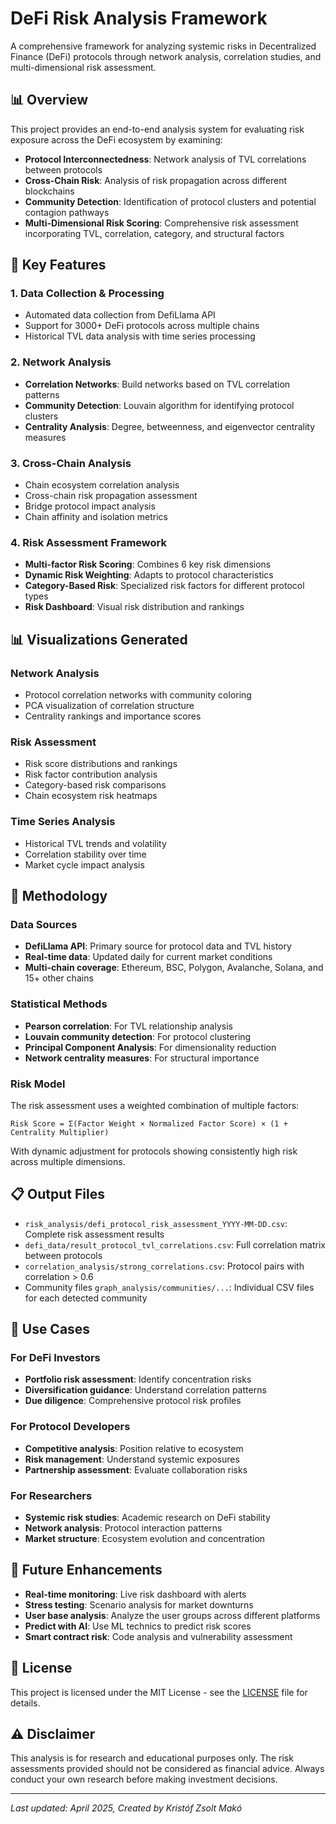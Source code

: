 # DeFi Risk Analysis Framework

A comprehensive framework for analyzing systemic risks in Decentralized Finance (DeFi) protocols through network analysis, correlation studies, and multi-dimensional risk assessment.

## 📊 Overview

This project provides an end-to-end analysis system for evaluating risk exposure across the DeFi ecosystem by examining:

- **Protocol Interconnectedness**: Network analysis of TVL correlations between protocols
- **Cross-Chain Risk**: Analysis of risk propagation across different blockchains
- **Community Detection**: Identification of protocol clusters and potential contagion pathways
- **Multi-Dimensional Risk Scoring**: Comprehensive risk assessment incorporating TVL, correlation, category, and structural factors

## 🎯 Key Features

### 1. Data Collection & Processing
- Automated data collection from DefiLlama API
- Support for 3000+ DeFi protocols across multiple chains
- Historical TVL data analysis with time series processing

### 2. Network Analysis
- **Correlation Networks**: Build networks based on TVL correlation patterns
- **Community Detection**: Louvain algorithm for identifying protocol clusters
- **Centrality Analysis**: Degree, betweenness, and eigenvector centrality measures

### 3. Cross-Chain Analysis
- Chain ecosystem correlation analysis
- Cross-chain risk propagation assessment
- Bridge protocol impact analysis
- Chain affinity and isolation metrics

### 4. Risk Assessment Framework
- **Multi-factor Risk Scoring**: Combines 6 key risk dimensions
- **Dynamic Risk Weighting**: Adapts to protocol characteristics
- **Category-Based Risk**: Specialized risk factors for different protocol types
- **Risk Dashboard**: Visual risk distribution and rankings

## 📊 Visualizations Generated

### Network Analysis
- Protocol correlation networks with community coloring
- PCA visualization of correlation structure
- Centrality rankings and importance scores

### Risk Assessment
- Risk score distributions and rankings
- Risk factor contribution analysis
- Category-based risk comparisons
- Chain ecosystem risk heatmaps

### Time Series Analysis
- Historical TVL trends and volatility
- Correlation stability over time
- Market cycle impact analysis

## 🔬 Methodology

### Data Sources
- **DefiLlama API**: Primary source for protocol data and TVL history
- **Real-time data**: Updated daily for current market conditions
- **Multi-chain coverage**: Ethereum, BSC, Polygon, Avalanche, Solana, and 15+ other chains

### Statistical Methods
- **Pearson correlation**: For TVL relationship analysis
- **Louvain community detection**: For protocol clustering
- **Principal Component Analysis**: For dimensionality reduction
- **Network centrality measures**: For structural importance

### Risk Model
The risk assessment uses a weighted combination of multiple factors:

```
Risk Score = Σ(Factor Weight × Normalized Factor Score) × (1 + Centrality Multiplier)
```

With dynamic adjustment for protocols showing consistently high risk across multiple dimensions.

## 📋 Output Files

- `risk_analysis/defi_protocol_risk_assessment_YYYY-MM-DD.csv`: Complete risk assessment results
- `defi_data/result_protocol_tvl_correlations.csv`: Full correlation matrix between protocols
- `correlation_analysis/strong_correlations.csv`: Protocol pairs with correlation > 0.6
- Community files `graph_analysis/communities/...`: Individual CSV files for each detected community

## 🎯 Use Cases

### For DeFi Investors
- **Portfolio risk assessment**: Identify concentration risks
- **Diversification guidance**: Understand correlation patterns
- **Due diligence**: Comprehensive protocol risk profiles

### For Protocol Developers
- **Competitive analysis**: Position relative to ecosystem
- **Risk management**: Understand systemic exposures
- **Partnership assessment**: Evaluate collaboration risks

### For Researchers
- **Systemic risk studies**: Academic research on DeFi stability
- **Network analysis**: Protocol interaction patterns
- **Market structure**: Ecosystem evolution and concentration

## 🔄 Future Enhancements

- **Real-time monitoring**: Live risk dashboard with alerts
- **Stress testing**: Scenario analysis for market downturns
- **User base analysis**: Analyze the user groups across different platforms
- **Predict with AI**: Use ML technics to predict risk scores
- **Smart contract risk**: Code analysis and vulnerability assessment

## 📄 License

This project is licensed under the MIT License - see the [LICENSE](LICENSE) file for details.

## ⚠️ Disclaimer

This analysis is for research and educational purposes only. The risk assessments provided should not be considered as financial advice. Always conduct your own research before making investment decisions.

---

*Last updated: April 2025, Created by Kristóf Zsolt Makó*